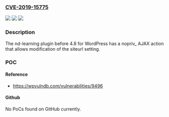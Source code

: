 ### [CVE-2019-15775](https://cve.mitre.org/cgi-bin/cvename.cgi?name=CVE-2019-15775)
![](https://img.shields.io/static/v1?label=Product&message=n%2Fa&color=blue)
![](https://img.shields.io/static/v1?label=Version&message=n%2Fa&color=blue)
![](https://img.shields.io/static/v1?label=Vulnerability&message=n%2Fa&color=brighgreen)

### Description

The nd-learning plugin before 4.8 for WordPress has a nopriv_ AJAX action that allows modification of the siteurl setting.

### POC

#### Reference
- https://wpvulndb.com/vulnerabilities/9496

#### Github
No PoCs found on GitHub currently.

